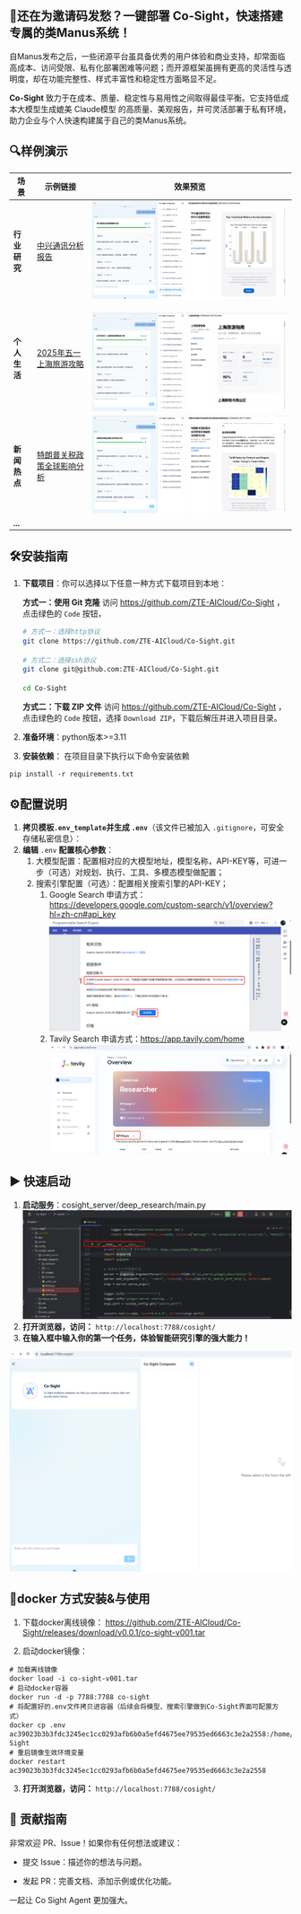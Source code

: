 
## 🚀还在为邀请码发愁？一键部署 Co-Sight，快速搭建专属的类Manus系统！

自Manus发布之后，一些闭源平台虽具备优秀的用户体验和商业支持，却常面临高成本、访问受限、私有化部署困难等问题；而开源框架虽拥有更高的灵活性与透明度，却在功能完整性、样式丰富性和稳定性方面略显不足。

**Co-Sight** 致力于在成本、质量、稳定性与易用性之间取得最佳平衡。它支持低成本大模型生成媲美 Claude模型 的高质量、美观报告，并可灵活部署于私有环境，助力企业与个人快速构建属于自己的类Manus系统。

## 🔍样例演示

| 场景       | 示例链接                                                                          | 效果预览                                            |
| -------- | ----------------------------------------------------------------------------- | ----------------------------------------------- |
| **行业研究** | [中兴通讯分析报告](https://www.youtube.com/watch?v=SNd8kYPxr3s)                       | ![](assets/Pasted_image_20250501015026.png)     |
| **个人生活** | [2025年五一上海旅游攻略](https://www.youtube.com/watch?v=IkAGq0e1Lio&feature=youtu.be) | <br>![](assets/Pasted_image_20250501015117.png) |
| **新闻热点** | [特朗普关税政策全球影响分析](https://www.youtube.com/watch?v=19-BmlHuG_E)                  | ![](assets/Pasted_image_20250501015617.png)     |
| **...**  |                                                                               |                                                 |



## 🛠安装指南

1. **下载项目**：你可以选择以下任意一种方式下载项目到本地：
   
   **方式一：使用 Git 克隆**
   访问 https://github.com/ZTE-AICloud/Co-Sight ，点击绿色的 `Code` 按钮，

   ```bash
   # 方式一：选择http协议
   git clone https://github.com/ZTE-AICloud/Co-Sight.git
   
   # 方式二：选择ssh协议
   git clone git@github.com:ZTE-AICloud/Co-Sight.git
   
   cd Co-Sight
   ```

   **方式二：下载 ZIP 文件**
   访问 https://github.com/ZTE-AICloud/Co-Sight ， 点击绿色的 `Code` 按钮，选择 `Download ZIP`，下载后解压并进入项目目录。

2. **准备环境**：python版本>=3.11
  
3. **安装依赖**：  在项目目录下执行以下命令安装依赖
```shell
pip install -r requirements.txt
```



## ⚙️配置说明

1. **拷贝模板`.env_template`并生成 `.env`**（该文件已被加入 `.gitignore`，可安全存储私密信息）：
2. **编辑** `.env` **配置核心参数**：
	1. 大模型配置：配置相对应的大模型地址，模型名称，API-KEY等，可进一步（可选）对规划、执行、工具、多模态模型做配置；
	2. 搜索引擎配置（可选）：配置相关搜索引擎的API-KEY；
		1. Google Search 申请方式：https://developers.google.com/custom-search/v1/overview?hl=zh-cn#api_key
		   ![](assets/Pasted_image_20250502115226.png)	
		2. Tavily Search 申请方式：https://app.tavily.com/home
		   ![](assets/Pasted_image_20250502115315.png)



## ▶️ 快速启动

1. **启动服务**：cosight_server/deep_research/main.py
![](./assets/Pasted_image_20250430225822.png)
2. **打开浏览器，访问：**
`http://localhost:7788/cosight/`
3. **在输入框中输入你的第一个任务，体验智能研究引擎的强大能力！**

![](assets/Pasted_image_20250501020936.png)


## 🐳docker 方式安装&与使用

1. 下载docker离线镜像：
https://github.com/ZTE-AICloud/Co-Sight/releases/download/v0.0.1/co-sight-v001.tar

2. 启动docker镜像：
```shell
# 加载离线镜像
docker load -i co-sight-v001.tar
# 启动docker容器
docker run -d -p 7788:7788 co-sight
# 将配置好的.env文件拷贝进容器（后续会将模型、搜索引擎做到Co-Sight界面可配置方式）
docker cp .env ac39023b3b3fdc3245ec1cc0293afb6b0a5efd4675ee79535ed6663c3e2a2558:/home/Co-Sight
# 重启镜像生效环境变量
docker restart ac39023b3b3fdc3245ec1cc0293afb6b0a5efd4675ee79535ed6663c3e2a2558
```

3. **打开浏览器，访问：**
`http://localhost:7788/cosight/`


## 🤝 贡献指南

非常欢迎 PR、Issue！如果你有任何想法或建议：

- 提交 Issue：描述你的想法与问题。
  
- 发起 PR：完善文档、添加示例或优化功能。
  

一起让 Co Sight Agent 更加强大。